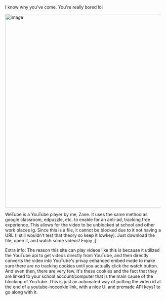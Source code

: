 I know why you've come. You're really bored lol

<img width="935" height="627" alt="image" src="https://github.com/user-attachments/assets/dcfeae66-2726-4900-853c-f08af95cd358" />

WeTube is a YouTube player by me, Zane. It uses the same method as google classroom, edpuzzle, etc. to enable for an anti-ad, tracking free experience. This allows for the video to be unblocked at school and other work places ig.
Since this is a file, it cannot be blocked due to it not having a URL (I still wouldn't test that theory so keep it lowkey). Just download the file, open it, and watch some videos!
Enjoy ;]


Extra info:
The reason this site can play videos like this is because it utilized the YouTube api to get videos directly from YouTube, and then directly converts the video into YouTube's privay enhanced embed mode to make sure there are no tracking cookies until you actually click the watch button. And even then, there are very few. It's these cookies and the fact that they are linked to your school account/computer that is the main cause of the blocking of YouTube. This is just an automated way of putting the video id at the end of a youtube-nocookie link, with a nice UI and premade API keys1 to go along with it.
